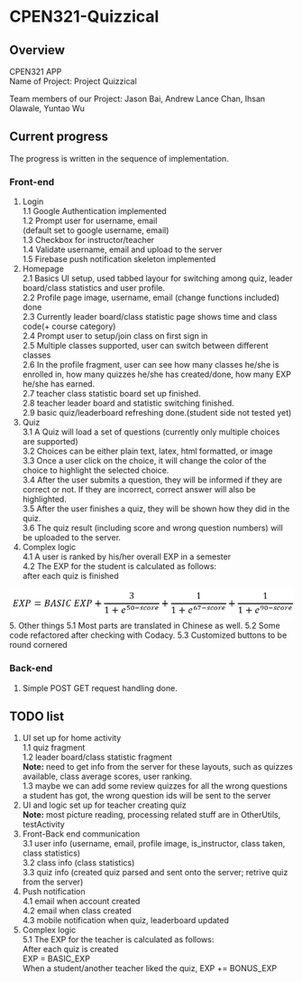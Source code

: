# CPEN321-Quizzical

## Overview
 CPEN321 APP  
Name of Project: Project Quizzical

Team members of our Project: Jason Bai, Andrew Lance Chan, Ihsan Olawale, Yuntao Wu

## Current progress  

The progress is written in the sequence of implementation.  

### Front-end  
1. Login  
1.1 Google Authentication implemented  
1.2 Prompt user for username, email  
(default set to google username, email)  
1.3 Checkbox for instructor/teacher  
1.4 Validate username, email and upload to the server  
1.5 Firebase push notification skeleton implemented  
2. Homepage  
2.1 Basics UI setup, used tabbed layour for switching among quiz, leader board/class statistics and user profile.  
2.2 Profile page image, username, email (change functions included) done  
2.3 Currently leader board/class statistic page shows time and class code(+ course category)   
2.4 Prompt user to setup/join class on first sign in  
2.5 Multiple classes supported, user can switch between different classes  
2.6 In the profile fragment, user can see how many classes he/she is enrolled in, how many quizzes he/she has created/done, how many EXP he/she has earned.  
2.7 teacher class statistic board set up finished.  
2.8 teacher leader board and statistic switching finished.  
2.9 basic quiz/leaderboard refreshing done.(student side not tested yet)    
3. Quiz  
3.1 A Quiz will load a set of questions (currently only multiple choices are supported)  
3.2 Choices can be either plain text, latex, html formatted, or image  
3.3 Once a user click on the choice, it will change the color of the choice to highlight the selected choice.  
3.4 After the user submits a question, they will be informed if they are correct or not. If they are incorrect, correct answer will also be highlighted.  
3.5 After the user finishes a quiz, they will be shown how they did in the quiz.  
3.6 The quiz result (including score and wrong question numbers) will be uploaded to the server.  
4. Complex logic  
4.1 A user is ranked by his/her overall EXP in a semester  
4.2 The EXP for the student is calculated as follows:  
after each quiz is finished  
<img src="pics/score_calculation.png"/>  
5. Other things  
5.1 Most parts are translated in Chinese as well.  
5.2 Some code refactored after checking with Codacy.  
5.3 Customized buttons to be round cornered

### Back-end  
1. Simple POST GET request handling done.  

## TODO list
1. UI set up for home activity  
1.1 quiz fragment  
1.2 leader board/class statistic fragment  
**Note:** need to get info from the server for these layouts, such as quizzes available, class average scores, user ranking.  
1.3 maybe we can add some review quizzes for all the wrong questions a student has got, the wrong question ids will be sent to the server  
2. UI and logic set up for teacher creating quiz  
**Note:** most picture reading, processing related stuff are in OtherUtils, testActivity
3. Front-Back end communication  
3.1 user info (username, email, profile image, is_instructor, class taken, class statistics)  
3.2 class info (class statistics)  
3.3 quiz info (created quiz parsed and sent onto the server; retrive quiz from the server)  
4. Push notification  
4.1 email when account created  
4.2 email when class created  
4.3 mobile notification when quiz, leaderboard updated  
5. Complex logic  
5.1 The EXP for the teacher is calculated as follows:  
After each quiz is created  
EXP = BASIC_EXP  
When a student/another teacher liked the quiz, EXP += BONUS_EXP  
